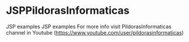 # JSPPildorasInformaticas
JSP examples
JSP examples For more info visit PildorasInformaticas channel in Youtube (https://www.youtube.com/user/pildorasinformaticas)

